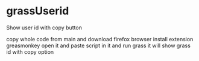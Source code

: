 # grassUserid
Show user id with copy button 


copy whole code from main and download firefox browser install extension greasmonkey 
open it and paste script in it and run grass it will show grass id with copy option 
